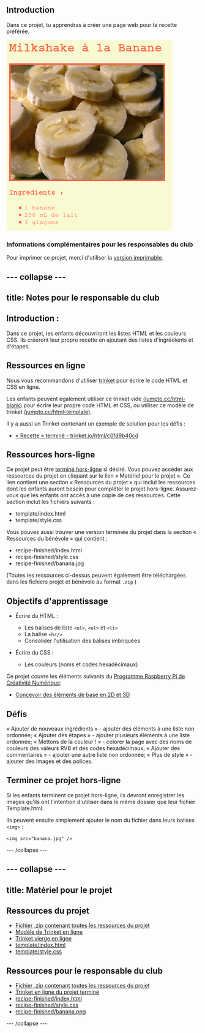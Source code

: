 ## Introduction

Dans ce projet, tu apprendras à créer une page web pour ta recette préférée.

![screenshot](images/recipe-final.png)

### Informations complémentaires pour les responsables du club

Pour imprimer ce projet, merci d'utiliser la [version imprimable](https://projects.raspberrypi.org/en/projects/recipe/print).

## \--- collapse \---

## title: Notes pour le responsable du club

## Introduction :

Dans ce projet, les enfants découvriront les listes HTML et les couleurs CSS. Ils créeront leur propre recette en ajoutant des listes d'ingrédients et d'étapes.

## Ressources en ligne

Nous vous recommandons d'utiliser [trinket](https://trinket.io/) pour écrire le code HTML et CSS en ligne.

Les enfants peuvent également utiliser ce trinket vide [(jumpto.cc/html-blank)](http://jumpto.cc/html-blank) pour écrire leur propre code HTML et CSS, ou utiliser ce modèle de trinket [(jumpto.cc/html-template)](http://jumpto.cc/html-template).

Il y a aussi un Trinket contenant un exemple de solution pour les défis :

+ [« Recette » terminé - trinket.io/html/c0fd9b40cd](https://trinket.io/html/c0fd9b40cd)

## Ressources hors-ligne

Ce projet peut être [terminé hors-ligne](https://rpf.io/html-offline) si désiré. Vous pouvez accéder aux ressources du projet en cliquant sur le lien « Matériel pour le projet ». Ce lien contient une section « Ressources du projet » qui inclut les ressources dont les enfants auront besoin pour compléter le projet hors-ligne. Assurez-vous que les enfants ont accès à une copie de ces ressources. Cette section inclut les fichiers suivants :

+ template/index.html
+ template/style.css

Vous pouvez aussi trouver une version terminée du projet dans la section « Ressources du bénévole » qui contient :

+ recipe-finished/index.html
+ recipe-finished/style.css
+ recipe-finished/banana.jpg

(Toutes les ressources ci-dessus peuvent également être téléchargées dans les fichiers projet et bénévole au format `.zip` )

## Objectifs d'apprentissage

+ Écrire du HTML :
    
    + Les balises de liste `<ul>`, `<ol>` et `<li>`
    + La balise `<hr/>`
    + Consolider l'utilisation des balises imbriquées

+ Écrire du CSS :
    
    + Les couleurs (noms et codes hexadécimaux)

Ce projet couvre les éléments suivants du [Programme Raspberry Pi de Créativité Numérique](https://rpf.io/curriculum):

+ [Concevoir des éléments de base en 2D et 3D](https://www.raspberrypi.org/curriculum/design/creator)

## Défis

« Ajouter de nouveaux ingrédients » - ajouter des éléments à une liste non ordonnée; « Ajouter des étapes » - ajouter plusieurs éléments à une liste ordonnée; « Mettons de la couleur ! » - colorer la page avec des noms de couleurs des valeurs RVB et des codes hexadécimaux; « Ajouter des commentaires » - ajouter une autre liste non ordonnée; « Plus de style » - ajouter des images et des polices.

## Terminer ce projet hors-ligne

Si les enfants terminent ce projet hors-ligne, ils devront enregistrer les images qu'ils ont l'intention d'utiliser dans le même dossier que leur fichier Template.html.

Ils peuvent ensuite simplement ajouter le nom du fichier dans leurs balises `<img>` :

    <img src="banana.jpg" />
    

\--- /collapse \---

## \--- collapse \---

## title: Matériel pour le projet

## Ressources du projet

+ [Fichier .zip contenant toutes les ressources du projet](https://rpf.io/p/en/recipe-go)
+ [Modèle de Trinket en ligne](http://jumpto.cc/trinket-template)
+ [Trinket vierge en ligne](http://jumpto.cc/trinket-blank)
+ [template/index.html](resources/template-index.html)
+ [template/style.css](resources/template-style.css)

## Ressources pour le responsable du club

+ [Fichier .zip contenant toutes les ressources du projet](https://rpf.io/p/en/recipe-go)
+ [Trinket en ligne du projet terminé](https://trinket.io/html/c0fd9b40cd)
+ [recipe-finished/index.html](resources/recipe-finished-index.html)
+ [recipe-finished/style.css](resources/recipe-finished-style.css)
+ [recipe-finished/banana.png](resources/recipe-finished-banana.png)

\--- /collapse \---